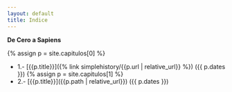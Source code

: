 ```yaml
---
layout: default
title: Indice
---
```


**De Cero a Sapiens**

{% assign p = site.capitulos[0] %}
*  1.- [{{p.title}}]({% link simplehistory/{{p.url | relative_url}} %}) ({{ p.dates }})
{% assign p = site.capitulos[1] %}
*  2.- [{{p.title}}]({{p.path | relative_url}}) ({{ p.dates }})
